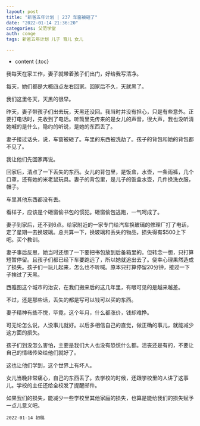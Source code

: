 ```yaml
---
layout: post
title: "新爸五年计划 | 237 车窗被砸了"
date: "2022-01-14 21:36:20"
categories: 父范学堂
auth: conge
tags: 新爸五年计划 儿子 育儿 女儿

---
```

* content
{:toc}

我每天在家工作，妻子就带着孩子们出门，好给我写清净。

每天，她们都是大概四点左右回家。回家后不久，天就黑了。

我们这里冬天，天黑的很早。

昨天，妻子带孩子们出去玩，天黑还没回。我当时并没有担心，只是有些意外。正要打电话时，先收到了电话。听筒里先传来的是女儿的声音，很大声，我也没听清她喊的是什么，隐约的听说，是她的东西丢了。




妻子接过话头，说，车窗被砸了。车里的东西被洗劫了。孩子的背包和她的背包都不见了。

我让他们先回家再说。

回家后，清点了一下丢失的东西。女儿的背包里，是饭盒，水壶，一条雨裤，几个口罩，还有她的米老鼠玩具。妻子的背包里，是儿子的饭盒水壶，几件换洗衣服，帽子。

车里其他东西都没有丢。

看样子，应该是个砸窗偷书包的惯犯。砸窗偷包逃跑，一气呵成了。

妻子到家后，还不到6点。给家附近的一家专门给汽车换玻璃的修理厂打了电话，定了星期一去换玻璃。总共算一下，换玻璃和丢失的物品，损失得有$500上下吧。买个教训。

妻子事后反思，她当时还想了一下要把书包放到后备箱里的。但转念一想，只打算短暂停留。且孩子们都已经下车要跑远了，所以她就追出去了。侥幸心理果然造成了损失。孩子们一玩儿起来，怎么也不听喊。原本只打算停留20分钟，接过一下子挨过了天黑。

西雅图这个城市的治安，在我们搬来后的这几年里，有眼可见的是越来越差。

不过，还是那些话，丢失的都是写可以钱可以买的东西。

妻子精神有些不悦，毕竟，这个年月，什么都涨价，钱却难挣。

可无论怎么说，人没事儿就好。以后多相信自己的直觉，做正确的事儿，就能减少这方面的损失。

孩子们到没怎么害怕，主要是我们大人也没有恐慌什么都。沮丧还是有的，不要让自己的情绪传染给他们就好了。

这也让他们学到，这个世界上有坏人。

女儿当晚非常痛心，自己的东西丢了。去学校的时候，还跟学校里的人讲了这事儿。学校的主任还给全校发了提醒邮件。

如果我们的损失，能减少一些学校里其他家庭的损失，也算是能给我们的损失赋予一点儿意义吧。


```
2022-01-14 初稿
```
